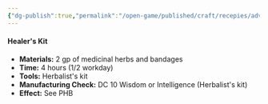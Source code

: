 ```yaml
---
{"dg-publish":true,"permalink":"/open-game/published/craft/recepies/adventure-gear/"}
---
```


#### Healer's Kit

- **Materials:** 2 gp of medicinal herbs and bandages
- **Time:** 4 hours (1/2 workday)
- **Tools:** Herbalist's kit
- **Manufacturing Check:** DC 10 Wisdom or Intelligence (Herbalist's kit)
- **Effect:** See PHB